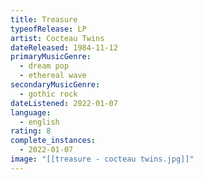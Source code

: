 ```yaml
---
title: Treasure
typeofRelease: LP
artist: Cocteau Twins
dateReleased: 1984-11-12
primaryMusicGenre:
  - dream pop
  - ethereal wave
secondaryMusicGenre:
  - gothic rock
dateListened: 2022-01-07
language:
  - english
rating: 8
complete_instances:
  - 2022-01-07
image: "[[treasure - cocteau twins.jpg]]"
---
```

